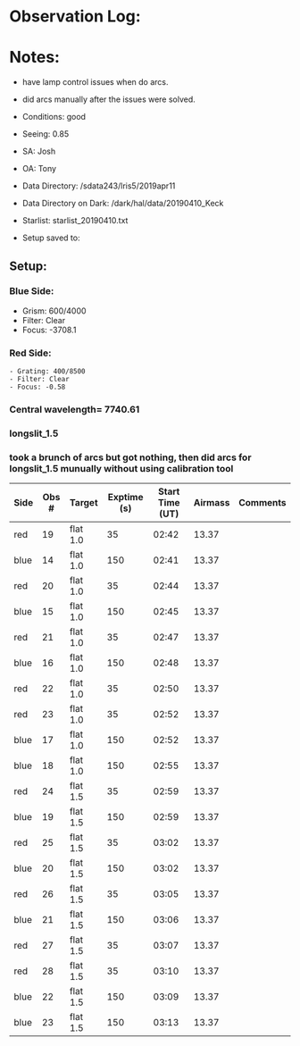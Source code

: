 # Observation Log:

# Notes:
* have lamp control issues when do arcs. 
* did arcs manually after the issues were solved.


* Conditions: good
* Seeing: 0.85
* SA: Josh
* OA: Tony
* Data Directory: /sdata243/lris5/2019apr11
* Data Directory on Dark: /dark/hal/data/20190410_Keck
* Starlist: starlist_20190410.txt
* Setup saved to:

## Setup:


### Blue Side:
   - Grism: 600/4000
   - Filter: Clear
   - Focus: -3708.1

### Red Side:
    - Grating: 400/8500
    - Filter: Clear
    - Focus: -0.58
    
### Central wavelength= 7740.61
### longslit_1.5
### took a brunch of arcs but got nothing, then did arcs for longslit_1.5 munually without using calibration tool

| Side | Obs #     | Target    | Exptime (s) | Start Time (UT) | Airmass | Comments                                                   |
|------|-----------|-----------|-------------|-----------------|---------|------------------------------------------------------------|
| red   | 19 |  flat 1.0  |  35 | 02:42  | 13.37  | 
| blue  | 14 |  flat 1.0  |  150| 02:41  | 13.37  |
| red   | 20 |  flat 1.0  |  35 |  02:44 |  13.37 | 
| blue  | 15 |  flat 1.0  |  150| 02:45  |  13.37 |
| red   | 21 |  flat 1.0  |  35 | 02:47  |  13.37 | 
| blue  | 16 |  flat 1.0  |  150| 02:48  |  13.37 |
| red   | 22 |  flat 1.0  |  35 | 02:50  |  13.37 | 
| red   | 23 |  flat 1.0  |  35 | 02:52  |  13.37 |
| blue  | 17 |  flat 1.0  |  150| 02:52  |  13.37 | 
| blue  | 18 |  flat 1.0  |  150| 02:55  |  13.37 |
| red   | 24 |  flat 1.5  |  35 | 02:59  |  13.37 | 
| blue  | 19 |  flat 1.5  |  150| 02:59  |  13.37 |
| red   | 25 |  flat 1.5  |  35 | 03:02  |  13.37 | 
| blue  | 20 |  flat 1.5  |  150| 03:02  |  13.37 |
| red   | 26 |  flat 1.5  |  35 | 03:05  |  13.37 | 
| blue  | 21 |  flat 1.5  |  150| 03:06  |  13.37 |
| red   | 27 |  flat 1.5  |  35 | 03:07  |  13.37 | 
| red   | 28 |  flat 1.5  |  35 | 03:10  |  13.37 |
| blue  | 22 |  flat 1.5  | 150 | 03:09  |  13.37 | 
| blue  | 23 |  flat 1.5  | 150 | 03:13  |  13.37 |
